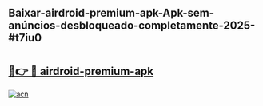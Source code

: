 ## Baixar-airdroid-premium-apk-Apk-sem-anúncios-desbloqueado-completamente-2025-#t7iu0

# <h2><a href="https://ainizakaria.my?title=airdroid-premium-apk&ref=22M">🔗👉 🔴 airdroid-premium-apk</a></h2>

[![acn](https://github.com/user-attachments/assets/0f9c940e-d8b0-45ae-aac7-cd30a18b3e1c)](https://ainizakaria.my?title=airdroid-premium-apk&ref=22M)

